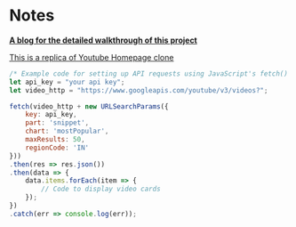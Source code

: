 # Notes

[**A blog for the detailed walkthrough of this project**](https://dev.to/themodernweb/create-working-youtube-clone-with-search-box-youtube-api-2a6e)

[This is a replica of Youtube Homepage clone](https://www.codingnepalweb.com/build-youtube-homepage-clone-html-css/)

```javascript
/* Example code for setting up API requests using JavaScript's fetch() method to pull data, and dynamically rendering video content using HTML templates. */
let api_key = "your api key";
let video_http = "https://www.googleapis.com/youtube/v3/videos?";

fetch(video_http + new URLSearchParams({
    key: api_key,
    part: 'snippet',
    chart: 'mostPopular',
    maxResults: 50,
    regionCode: 'IN'
}))
.then(res => res.json())
.then(data => {
    data.items.forEach(item => {
        // Code to display video cards
    });
})
.catch(err => console.log(err));

```
